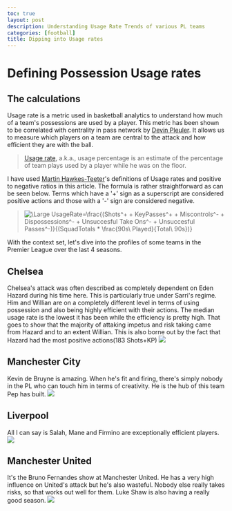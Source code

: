 ```yaml
---
toc: true
layout: post
description: Understanding Usage Rate Trends of various PL teams
categories: [football]
title: Dipping into Usage rates
---
```


# Defining Possession Usage rates

## The calculations

Usage rate is a metric used in basketball analytics to understand how much of a team's possessions are used by a player. This metric has been shown to be correlated with centrality in pass network by [Devin Pleuler](https://www.mlssoccer.com/post/2014/08/20/central-winger-how-measure-players-influence-through-touches-or-lack-thereof). It allows us to measure which players on a team are central to the attack and how efficient they are with the ball.

>[Usage rate](https://www.nbastuffer.com/analytics101/usage-rate/), a.k.a., usage percentage is an estimate of the percentage of team plays used by a player while he was on the floor.

I have used [Martin Hawkes-Teeter](http://www.onceinabluemean.com/2015/11/city-is-kevin-de-bruynes-team-already.html)'s definitions of Usage rates and positive to negative ratios in this article. The formula is rather straightforward as can be seen below. Terms which have a '+' sign as a superscript are considered positive actions and those with a '-' sign are considered negative.


> ![\Large UsageRate=\frac{(Shots^+ + KeyPasses^+ + Miscontrols^- + Dispossessions^- + Unsuccesful Take Ons^- + Unsuccesful Passes^-)}{(SquadTotals * \frac{90s\ Played}{Total\ 90s})}](https://latex.codecogs.com/gif.download?%5Clarge%20%5CLarge%20Usage%20Rate%20%3D%20%5Cfrac%7B%28Shots%5E+%20+%20KeyPasses%5E+%20+%20Miscontrols%5E-%20+%20Dispossessions%5E-%20+%20Unsuccesful%20Take%20Ons%5E-%20+%20Unsuccesful%20Passes%5E-%29%7D%7B%28SquadTotals%20*%20%5Cfrac%7B90s%5C%20Played%7D%7BTotal%5C%2090s%7D%29%7D) 

With the context set, let's dive into the profiles of some teams in the Premier League over the last 4 seasons.

## Chelsea
Chelsea's attack was often described as completely dependent on Eden Hazard during his time here. This is particularly true under Sarri's regime. Him and Willian are on a completely different level in terms of using possession and also being highly efficient with their actions. The median usage rate is the lowest it has been while the efficiency is pretty high. That goes to show that the majority of attaking impetus and risk taking came from Hazard and to an extent Willian. This is also borne out by the fact that Hazard had the most positive actions(183 Shots+KP)
![](https://i.imgur.com/w0gyqCb.png)

## Manchester City
Kevin de Bruyne is amazing. When he's fit and firing, there's simply nobody in the PL who can touch him in terms of creativity. He is the hub of this team Pep has built. 
![](https://i.imgur.com/uYK9Bp4.png)

## Liverpool
All I can say is Salah, Mane and Firmino are exceptionally efficient players.
![](https://i.imgur.com/hqkI8PX.png)

## Manchester United
It's the Bruno Fernandes show at Manchester United. He has a very high influence on United's attack but he's also wasteful. Nobody else really takes risks, so that works out well for them. Luke Shaw is also having a really good season.
![](https://i.imgur.com/b9CmURc.png)